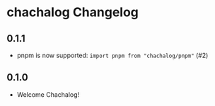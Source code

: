 # chachalog Changelog

## 0.1.1

* pnpm is now supported: `import pnpm from "chachalog/pnpm"` (#2)

## 0.1.0

* Welcome Chachalog!
